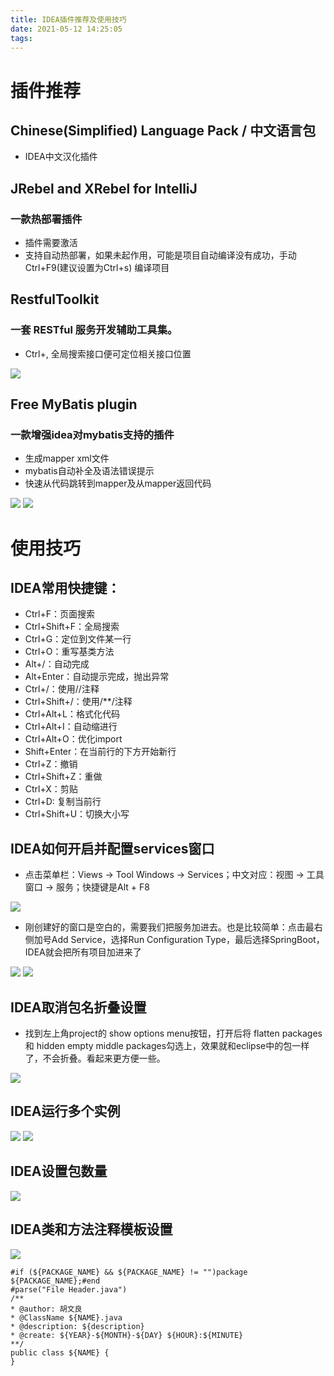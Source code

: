 ```yaml
---
title: IDEA插件推荐及使用技巧
date: 2021-05-12 14:25:05
tags:
---
```


# 插件推荐

## Chinese ​(Simplified)​ Language Pack / 中文语言包 

* IDEA中文汉化插件

## JRebel and XRebel for IntelliJ

### 一款热部署插件

* 插件需要激活
* 支持自动热部署，如果未起作用，可能是项目自动编译没有成功，手动Ctrl+F9(建议设置为Ctrl+s) 编译项目

## RestfulToolkit

### 一套 RESTful 服务开发辅助工具集。

* Ctrl+\, 全局搜索接口便可定位相关接口位置

![](https://414706657.oss-cn-shenzhen.aliyuncs.com/idea/IDEA_1.gif) 

## Free MyBatis plugin

### 一款增强idea对mybatis支持的插件

* 生成mapper xml文件
* mybatis自动补全及语法错误提示
* 快速从代码跳转到mapper及从mapper返回代码

![](https://414706657.oss-cn-shenzhen.aliyuncs.com/idea/IDEA_2.png)
![](https://414706657.oss-cn-shenzhen.aliyuncs.com/idea/IDEA_3.png)

# 使用技巧

## IDEA常用快捷键：

* Ctrl+F：页面搜索
* Ctrl+Shift+F：全局搜索
* Ctrl+G：定位到文件某一行
* Ctrl+O：重写基类方法
* Alt+/：自动完成
* Alt+Enter：自动提示完成，抛出异常
* Ctrl+/：使用//注释
* Ctrl+Shift+/：使用/**/注释
* Ctrl+Alt+L：格式化代码
* Ctrl+Alt+I：自动缩进行
* Ctrl+Alt+O：优化import
* Shift+Enter：在当前行的下方开始新行
* Ctrl+Z：撤销
* Ctrl+Shift+Z：重做
* Ctrl+X：剪贴
* Ctrl+D: 复制当前行
* Ctrl+Shift+U：切换大小写

## IDEA如何开启并配置services窗口

* 点击菜单栏：Views -> Tool Windows -> Services；中文对应：视图 -> 工具窗口 -> 服务；快捷键是Alt + F8

![](https://414706657.oss-cn-shenzhen.aliyuncs.com/idea/IDEA_4.png)

* 刚创建好的窗口是空白的，需要我们把服务加进去。也是比较简单：点击最右侧加号Add Service，选择Run Configuration Type，最后选择SpringBoot，IDEA就会把所有项目加进来了

![](https://414706657.oss-cn-shenzhen.aliyuncs.com/idea/IDEA_5.png)
![](https://414706657.oss-cn-shenzhen.aliyuncs.com/idea/IDEA_6.png)

## IDEA取消包名折叠设置

* 找到左上角project的 show options menu按钮，打开后将 flatten packages 和 hidden empty middle packages勾选上，效果就和eclipse中的包一样了，不会折叠。看起来更方便一些。

![](https://414706657.oss-cn-shenzhen.aliyuncs.com/idea/IDEA_7.png)

## IDEA运行多个实例

 ![](https://414706657.oss-cn-shenzhen.aliyuncs.com/idea/IDEA_9.png)
 ![](https://414706657.oss-cn-shenzhen.aliyuncs.com/idea/IDEA_8.png)

## IDEA设置包数量

 ![](https://414706657.oss-cn-shenzhen.aliyuncs.com/idea/IDIA_10.png)

 ## IDEA类和方法注释模板设置
 ![](https://414706657.oss-cn-shenzhen.aliyuncs.com/idea/IDIA_11.png)
 

``` text
#if (${PACKAGE_NAME} && ${PACKAGE_NAME} != "")package ${PACKAGE_NAME};#end
#parse("File Header.java")
/**
* @author: 胡文良
* @ClassName ${NAME}.java
* @description: ${description}
* @create: ${YEAR}-${MONTH}-${DAY} ${HOUR}:${MINUTE}
**/
public class ${NAME} {
}
 ```
